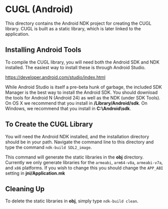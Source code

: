 # CUGL (Android)

This directory contains the Android NDK project for creating the CUGL library.  CUGL
is built as a static library, which is later linked to the application. 

Installing Android Tools
------------------------
To compile the CUGL library, you will need both the Android SDK and NDK installed. The 
easiest way to install these is through Android Studio.

https://developer.android.com/studio/index.html

While Android Studio is itself a pre-beta hunk of garbage, the included SDK Manager is the
best way to install the Android SDK.  You should download the tools for Android N 
(Android 24) as well as the NDK (under SDK Tools). On OS X we recommend that you install 
in **/Library/Android/sdk**. On Windows, we recommend that you install in **C:\Android\sdk**.

To Create the CUGL Library
--------------------------
You will need the Android NDK installed, and the installation directory should be in your 
path. Navigate the command line to this directory and type the command `ndk-build SDL2_image`.

This command will generate the static libraries in the **obj** directory. 
Currently we only generate libraries for the `armeabi`, `arm64-v8a`, `armeabi-v7a`, and 
`x86` platforms.  If you wish to change this you should change the `APP_ABI` setting in
**jni/Application.mk**

Cleaning Up
-----------
To delete the static libraries in **obj**, simply type `ndk-build clean`.